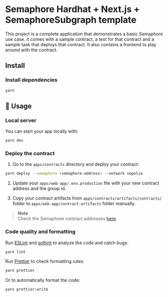 # Semaphore Hardhat + Next.js + SemaphoreSubgraph template

This project is a complete application that demonstrates a basic Semaphore use case. It comes with a sample contract, a test for that contract and a sample task that deploys that contract. It also contains a frontend to play around with the contract.

## Install

### Install dependencies

```bash
yarn
```

## 📜 Usage

### Local server

You can start your app locally with:

```bash
yarn dev
```

### Deploy the contract

1. Go to the `apps/contracts` directory and deploy your contract:

```bash
yarn deploy --semaphore <semaphore-address> --network sepolia
```

2. Update your `apps/web-app/.env.production` file with your new contract address and the group id.

3. Copy your contract artifacts from `apps/contracts/artifacts/contracts/` folder to `apps/web-app/contract-artifacts` folder manually.

> **Note**  
> Check the Semaphore contract addresses [here](https://docs.semaphore.pse.dev/deployed-contracts).

### Code quality and formatting

Run [ESLint](https://eslint.org/) and [solhint](https://github.com/protofire/solhint) to analyze the code and catch bugs:

```bash
yarn lint
```

Run [Prettier](https://prettier.io/) to check formatting rules:

```bash
yarn prettier
```

Or to automatically format the code:

```bash
yarn prettier:write
```
